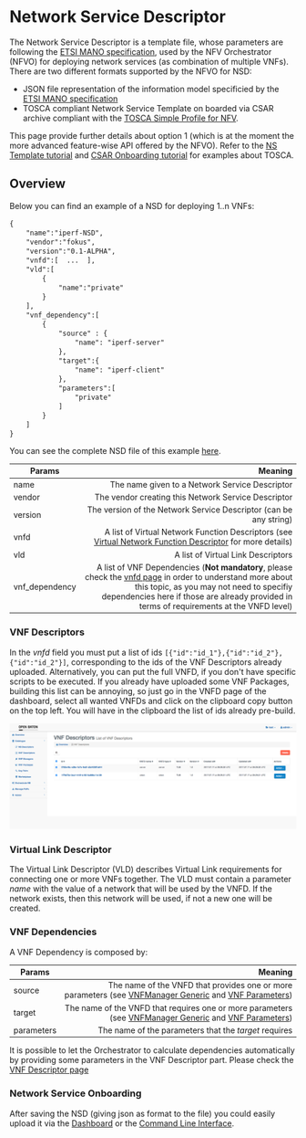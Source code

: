 # Network Service Descriptor

The Network Service Descriptor is a template file, whose parameters are following the [ETSI MANO specification][nfv-mano], used by the NFV Orchestrator (NFVO) for deploying network services (as combination of multiple VNFs). There are two different formats supported by the NFVO for NSD:

* JSON file representation of the information model specificied by the [ETSI MANO specification][nfv-mano]
* TOSCA compliant Network Service Template on boarded via CSAR archive compliant with the [TOSCA Simple Profile for NFV][tosca].

This page provide further details about option 1 (which is at the moment the more advanced feature-wise API offered by the NFVO). Refer to the [NS Template tutorial][ns-template] and [CSAR Onboarding tutorial][csar-onboard] for examples about TOSCA.

## Overview

Below you can find an example of a NSD for deploying 1..n VNFs:

```
{  
	"name":"iperf-NSD",
    "vendor":"fokus",
    "version":"0.1-ALPHA",
    "vnfd":[  ...  ],
    "vld":[  
        {  
            "name":"private"
        }
    ],
    "vnf_dependency":[
    	{
      		"source" : {
       			"name": "iperf-server"
      		},
      		"target":{
        		"name": "iperf-client"
      		},
      		"parameters":[
        		"private"
      		]
    	}
    ]
}
```

You can see the complete NSD file of this example [here][nsd-iperf].

| Params          				| Meaning       													|
| -------------   				| -------------:													|
| name  						| The name given to a Network Service Descriptor |
| vendor 						| The vendor creating this Network Service Descriptor      	|
| version 						| The version of the Network Service Descriptor (can be any string)      	|
| vnfd 							| A list of Virtual Network Function Descriptors (see [Virtual Network Function Descriptor][vnf-descriptor] for more details)      	|
| vld 							| A list of Virtual Link Descriptors      	|
| vnf_dependency 				| A list of VNF Dependencies (**Not mandatory**, please check the [vnfd page](vnf-descriptor) in order to understand more about this topic, as you may not need to specifiy dependencies here if those are already provided in terms of requirements at the VNFD level)     	|

### VNF Descriptors

In the _vnfd_ field you must put a list of ids `[{"id":"id_1"},{"id":"id_2"},{"id":"id_2"}]`, corresponding to the ids of the VNF Descriptors already uploaded. Alternatively, you can put the full VNFD, if you don't have specific scripts to be executed. If you already have uploaded some VNF Packages, building this list can be annoying, so just go in the VNFD page of the dashboard, select all wanted VNFDs and click on the clipboard copy button on the top left. You will have in the clipboard the list of ids already pre-build.

![Multiple VNF selection][multi-vnfd-select]

### Virtual Link Descriptor

The Virtual Link Descriptor (VLD) describes Virtual Link requirements for connecting one or more VNFs together.
The VLD must contain a parameter _name_ with the value of a network that will be used by the VNFD. If the network exists, then this network will be used, if not a new one will be created.

### VNF Dependencies

A VNF Dependency is composed by:

| Params          				| Meaning       													|
| -------------   				| -------------:													|
| source  						| The name of the VNFD that provides one or more parameters (see [VNFManager Generic][vnfm-generic] and [VNF Parameters][vnf-parameters])|
| target 						| The name of the VNFD that requires one or more parameters	(see [VNFManager Generic][vnfm-generic] and [VNF Parameters][vnf-parameters])|
| parameters					| The name of the parameters that the *target* requires     	|

It is possible to let the Orchestrator to calculate dependencies automatically by providing some parameters in the VNF Descriptor part. Please check the [VNF Descriptor page](vnf-descriptor)

### Network Service Onboarding

After saving the NSD (giving json as format to the file) you could easily upload it via the [Dashboard][dashboard] or the [Command Line Interface][cli].

<!---
References
-->

[vnf-descriptor]:vnf-descriptor
[vnfm-generic]:vnfm-generic
[vnf-parameters]:vnf-parameters
[nfv-mano]: http://www.etsi.org/deliver/etsi_gs/NFV-MAN/001_099/001/01.01.01_60/gs_NFV-MAN001v010101p.pdf
[nsd-iperf]:nsd-json-example.md
[multi-vnfd-select]:images/multi-vnfd-select.png
[tosca]:http://docs.oasis-open.org/tosca/tosca-nfv/v1.0/csd03/tosca-nfv-v1.0-csd03.pdf
[csar-onboard]:tosca-CSAR-onboarding
[ns-template]:tosca-nsd
[dashboard]:nfvo-how-to-use-gui
[cli]:nfvo-how-to-use-cli

<!---
Script for open external links in a new tab
-->
<script type="text/javascript" charset="utf-8">
      // Creating custom :external selector
      $.expr[':'].external = function(obj){
          return !obj.href.match(/^mailto\:/)
                  && (obj.hostname != location.hostname);
      };
      $(function(){
        $('a:external').addClass('external');
        $(".external").attr('target','_blank');
      })
</script>
